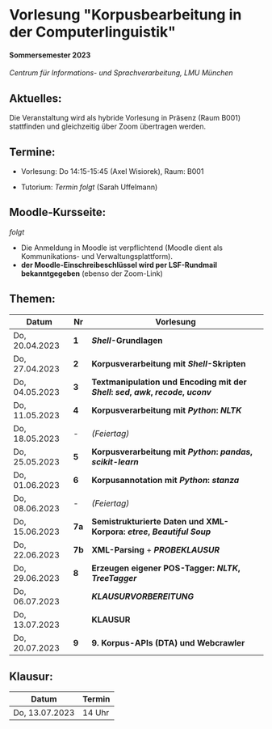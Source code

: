 # Vorlesung "Korpusbearbeitung in der Computerlinguistik"

#### Sommersemester 2023

*Centrum für Informations- und Sprachverarbeitung, LMU München*


## Aktuelles:

Die Veranstaltung wird als hybride Vorlesung in Präsenz (Raum B001) stattfinden und gleichzeitig über Zoom übertragen werden.


## Termine:

- Vorlesung: Do 14:15-15:45 (Axel Wisiorek), Raum: B001

- Tutorium: *Termin folgt* (Sarah Uffelmann)



## Moodle-Kursseite:

*folgt*


- Die Anmeldung in Moodle ist verpflichtend (Moodle dient als Kommunikations- und Verwaltungsplattform).
- **der Moodle-Einschreibeschlüssel wird per LSF-Rundmail bekanntgegeben** (ebenso der Zoom-Link)




## Themen:

| Datum  | Nr | Vorlesung | 
| ------------- | ------------- | ------------- | 
|  Do, 20.04.2023 |  **1** | ***Shell*-Grundlagen** |
|  Do, 27.04.2023 |  **2** | **Korpusverarbeitung mit *Shell*-Skripten** |
|  Do, 04.05.2023 |  **3** | **Textmanipulation und Encoding mit der *Shell*:  *sed*, *awk*, *recode*, *uconv*** |
|  Do, 11.05.2023 |  **4** | **Korpusverarbeitung mit *Python*: *NLTK*** |
|  Do, 18.05.2023 |  - | *(Feiertag)*  |
|  Do, 25.05.2023 |  **5** | **Korpusverarbeitung mit *Python*: *pandas*, *scikit-learn*** |
|  Do, 01.06.2023 |  **6** | **Korpusannotation  mit *Python*: *stanza*** |
|  Do, 08.06.2023 | - | *(Feiertag)*  |
|  Do, 15.06.2023 |  **7a** | **Semistrukturierte Daten und XML-Korpora: *etree*, *Beautiful Soup*** |
|  Do, 22.06.2023 |  **7b** |  **XML-Parsing** + ***PROBEKLAUSUR*** |
|  Do, 29.06.2023 |  **8** | **Erzeugen eigener POS-Tagger: *NLTK*, *TreeTagger***
|  Do, 06.07.2023 |   | ***KLAUSURVORBEREITUNG*** |
|  Do, 13.07.2023 |   | **KLAUSUR** |
|  Do, 20.07.2023 |  **9** | **9. Korpus-APIs (DTA) und Webcrawler** |


## Klausur:

| Datum  | Termin | 
| ------------- | ------------- | 
|  Do, 13.07.2023 |  14 Uhr   | 


